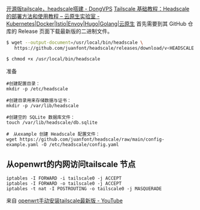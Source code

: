 [开源版tailscale，headscale搭建 - DongVPS](https://www.dongvps.com/2022-09-02/%e5%bc%80%e6%ba%90%e7%89%88tailscale%ef%bc%8cheadscale%e6%90%ad%e5%bb%ba/)
[Tailscale 基础教程：Headscale 的部署方法和使用教程 – 云原生实验室 - Kubernetes|Docker|Istio|Envoy|Hugo|Golang|云原生](https://icloudnative.io/posts/how-to-set-up-or-migrate-headscale/)
首先需要到其 GitHub 仓库的 Release 页面下载最新版的二进制文件。

```bash
$ wget --output-document=/usr/local/bin/headscale \
   https://github.com/juanfont/headscale/releases/download/v<HEADSCALE VERSION>/headscale_<HEADSCALE VERSION>_linux_<ARCH>

$ chmod +x /usr/local/bin/headscale
```

准备

```
#创建配置目录：
mkdir -p /etc/headscale

#创建目录用来存储数据与证书：
mkdir -p /var/lib/headscale

#创建空的 SQLite 数据库文件：
touch /var/lib/headscale/db.sqlite

#　从example 创建 Headscale 配置文件：
wget https://github.com/juanfont/headscale/raw/main/config-example.yaml -O /etc/headscale/config.yaml
```

## 从openwrt的内网访问tailscale 节点

```plaintext
iptables -I FORWARD -i tailscale0 -j ACCEPT
iptables -I FORWARD -o tailscale0 -j ACCEPT
iptables -t nat -I POSTROUTING -o tailscale0 -j MASQUERADE
```
来自 [openwrt手动安装tailscale最新版 - YouTube](https://www.youtube.com/watch?v=dXxpLz0BVvQ)

